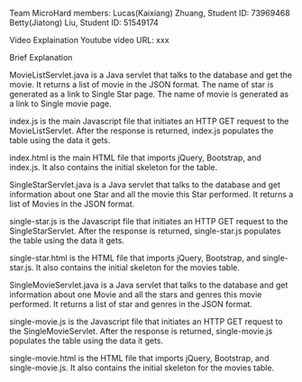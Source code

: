 Team MicroHard
members: 
Lucas(Kaixiang) Zhuang, Student ID: 73969468
Betty(Jiatong) Liu, Student ID: 51549174

Video Explaination
Youtube video URL: xxx

Brief Explanation

MovieListServlet.java is a Java servlet that talks to the database and get the movie. It returns a list of movie in the JSON format. The name of star is generated as a link to Single Star page.  The name of movie is generated as a link to Single movie page.

index.js is the main Javascript file that initiates an HTTP GET request to the MovieListServlet. After the response is returned, index.js populates the table using the data it gets.

index.html is the main HTML file that imports jQuery, Bootstrap, and index.js. It also contains the initial skeleton for the table.

SingleStarServlet.java is a Java servlet that talks to the database and get information about one Star and all the movie this Star performed. It returns a list of Movies in the JSON format.

single-star.js is the Javascript file that initiates an HTTP GET request to the SingleStarServlet. After the response is returned, single-star.js populates the table using the data it gets.

single-star.html is the HTML file that imports jQuery, Bootstrap, and single-star.js. It also contains the initial skeleton for the movies table.

SingleMovieServlet.java is a Java servlet that talks to the database and get information about one Movie and all the stars and genres this movie performed. It returns a list of star and genres in the JSON format.

single-movie.js is the Javascript file that initiates an HTTP GET request to the SingleMovieServlet. After the response is returned, single-movie.js populates the table using the data it gets.

single-movie.html is the HTML file that imports jQuery, Bootstrap, and single-movie.js. It also contains the initial skeleton for the movies table.
